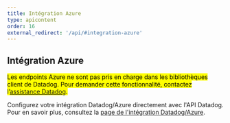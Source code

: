 ```yaml
---
title: Intégration Azure
type: apicontent
order: 16
external_redirect: '/api/#integration-azure'
---
```

## Intégration Azure

<mark>Les endpoints Azure ne sont pas pris en charge dans les bibliothèques client de Datadog. Pour demander cette fonctionnalité, contactez l’[assistance Datadog][1].</mark>

Configurez votre intégration Datadog/Azure directement avec l'API Datadog.  
Pour en savoir plus, consultez la [page de l'intégration Datadog/Azure][2].

[1]: /fr/help
[2]: /fr/integrations/azure